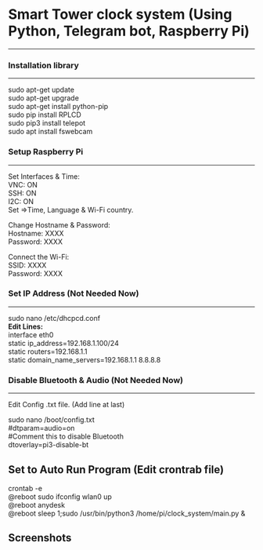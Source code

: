 # Smart Tower clock system (Using Python, Telegram bot, Raspberry Pi)
---------------------------------

### Installation library
---------------------------------
sudo apt-get update  
sudo apt-get upgrade  
sudo apt-get install python-pip   
sudo pip install RPLCD   
sudo pip3 install telepot  
sudo apt install fswebcam  

### Setup Raspberry Pi
---------------------------------  
Set Interfaces & Time:  
VNC: ON  
SSH: ON  
I2C: ON  
Set =>Time, Language & Wi-Fi country.  

Change Hostname & Password:  
Hostname: XXXX  
Password: XXXX  

Connect the Wi-Fi:  
SSID: XXXX  
Password: XXXX  


### Set IP Address (Not Needed Now)
---------------------------------
sudo nano /etc/dhcpcd.conf  
**Edit Lines:**  
interface eth0  
static ip_address=192.168.1.100/24  
static routers=192.168.1.1  
static domain_name_servers=192.168.1.1 8.8.8.8  

### Disable Bluetooth & Audio (Not Needed Now)  
---------------------------------  
Edit Config .txt file. (Add line at last)  

sudo nano /boot/config.txt  
#dtparam=audio=on  
#Comment this to disable Bluetooth  
dtoverlay=pi3-disable-bt  


Set to Auto Run Program  (Edit crontrab file)
---------------------------------

crontab -e  
@reboot sudo ifconfig wlan0 up  
@reboot anydesk  
@reboot sleep 1;sudo /usr/bin/python3 /home/pi/clock_system/main.py &  

Screenshots
---------------------------------

